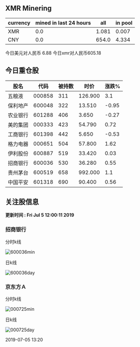 ## XMR Minering

|currency|mined in last 24 hours|all|in pool|
|---|---|---|---|
|XMR|0.0|1.081|0.007|
|CNY|0.0|654.0|4.334|

今日美元对人民币 6.88	今日xmr对人民币605.18


## 今日重仓股 

|股名|代码|被持数|时价|涨跌%|
|---|---|---|---|---|
|五粮液|000858|311|126.900|3.1|
|保利地产|600048|322|13.510|-0.95|
|农业银行|601288|406|3.650|-0.27|
|美的集团|000333|423|54.790|0.72|
|工商银行|601398|442|5.650|-0.53|
|格力电器|000651|504|57.800|1.62|
|伊利股份|600887|519|33.420|0.03|
|招商银行|600036|530|36.280|0.55|
|贵州茅台|600519|658|992.000|1.1|
|中国平安|601318|690|90.400|0.56|

## 关注股信息
**更新时间 : Fri Jul  5 12:00:11 2019**
### 招商银行 
分时k线

![600036min](http://image.sinajs.cn/newchart/min/n/sh600036.gif)

日k线

![600036day](http://image.sinajs.cn/newchart/daily/n/sh600036.gif)

### 京东方Ａ 
分时k线

![000725min](http://image.sinajs.cn/newchart/min/n/sz000725.gif)

日k线

![000725day](http://image.sinajs.cn/newchart/daily/n/sz000725.gif)

2019-07-05 13:20